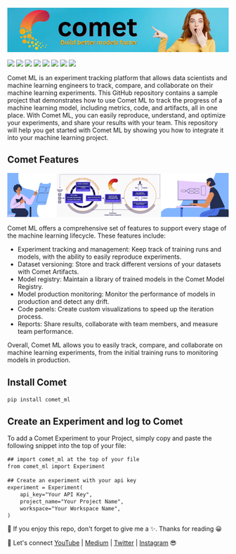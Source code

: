 ![](https://github.com/TirendazAcademy/Comet-ML-Tutorials/blob/main/Images/comet-ml.png)

[![](https://img.shields.io/badge/Python-00092C?&style=plastic&logo=python&logoColor=white)]()
[![](https://img.shields.io/badge/CometML-DC3535?style=plastic&logo=comet_ml&logoColor=white)]()
[![](https://img.shields.io/badge/TensorFlow-FF6E31?&style=plastic&logo=tensorflow&logoColor=white)]()
[![](https://img.shields.io/badge/Pytorch-470D21?&style=plastic&logo=pytorch&logoColor=white)]()
[![](https://img.shields.io/badge/HuggingFace-CB1C8D?&style=plastic&logo=huggingface&logoColor=white)]()
[![](https://img.shields.io/badge/DataScience-FFC300?&style=plastic&logo=datascience&logoColor=white)]()
[![](https://img.shields.io/badge/MachineLearning-367E18?&style=plastic&logo=machinelearning&logoColor=white)]()
[![](https://img.shields.io/badge/DeepLearning-820000?&style=plastic&logo=deeplearning&logoColor=white)]()


Comet ML is an experiment tracking platform that allows data scientists and machine learning engineers to track, compare, and collaborate on their machine learning experiments. This GitHub repository contains a sample project that demonstrates how to use Comet ML to track the progress of a machine learning model, including metrics, code, and artifacts, all in one place. With Comet ML, you can easily reproduce, understand, and optimize your experiments, and share your results with your team. 
This repository will help you get started with Comet ML by showing you how to integrate it into your machine learning project.

## Comet Features

![](https://github.com/TirendazAcademy/Comet-ML-Tutorials/blob/main/Images/Comet-Features.png)

Comet ML offers a comprehensive set of features to support every stage of the machine learning lifecycle. These features include:

- Experiment tracking and management: Keep track of training runs and models, with the ability to easily reproduce experiments.
- Dataset versioning: Store and track different versions of your datasets with Comet Artifacts.
- Model registry: Maintain a library of trained models in the Comet Model Registry.
- Model production monitoring: Monitor the performance of models in production and detect any drift.
- Code panels: Create custom visualizations to speed up the iteration process.
- Reports: Share results, collaborate with team members, and measure team performance.

Overall, Comet ML allows you to easily track, compare, and collaborate on machine learning experiments, from the initial training runs to monitoring models in production.

## Install Comet

`pip install comet_ml`

## Create an Experiment and log to Comet

To add a Comet Experiment to your Project, simply copy and paste the following snippet into the top of your file:

```
## import comet_ml at the top of your file
from comet_ml import Experiment

## Create an experiment with your api key
experiment = Experiment(
    api_key="Your API Key",
    project_name="Your Project Name",
    workspace="Your Workspace Name",
)
```

📌 If you enjoy this repo, don't forget to give me a ✨. Thanks for reading 😀

🔗 Let's connect [YouTube](http://youtube.com/tirendazacademy) | [Medium](http://tirendazacademy.medium.com) | [Twitter](http://twitter.com/tirendazacademy) | [Instagram](https://www.instagram.com/tirendazacademy) 😎
